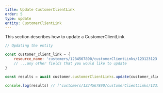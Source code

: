 ```yaml
---
title: Update CustomerClientLink
order: 5
type: update
entity: CustomerClientLink
---
```


This section describes how to update a CustomerClientLink.

```javascript
// Updating the entity

const customer_client_link = {
    resource_name: 'customers/1234567890/customerClientLinks/123123123', // The resource_name is required
    // ...any other fields that you would like to update
}

const results = await customer.customerClientLinks.update(customer_client_link)

console.log(results) // ['customers/1234567890/customerClientLinks/123123123']
```
